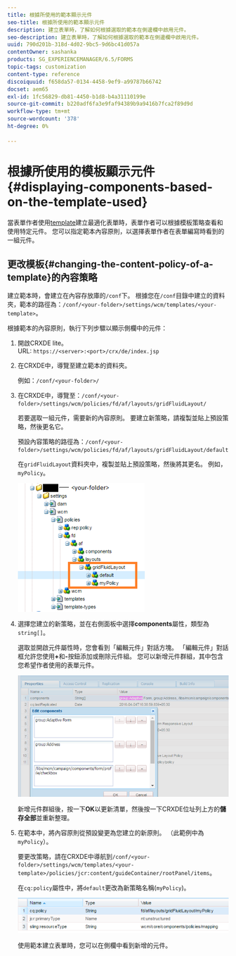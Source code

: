 ```yaml
---
title: 根據所使用的範本顯示元件
seo-title: 根據所使用的範本顯示元件
description: 建立表單時，了解如何根據選取的範本在側邊欄中啟用元件。
seo-description: 建立表單時，了解如何根據選取的範本在側邊欄中啟用元件。
uuid: 790d201b-318d-4d02-9bc5-9d6bc41d057a
contentOwner: sashanka
products: SG_EXPERIENCEMANAGER/6.5/FORMS
topic-tags: customization
content-type: reference
discoiquuid: f658da57-0134-4458-9ef9-a99787b66742
docset: aem65
exl-id: 1fc56829-db81-4450-b1d8-b4a31110199e
source-git-commit: b220adf6fa3e9faf94389b9a9416b7fca2f89d9d
workflow-type: tm+mt
source-wordcount: '378'
ht-degree: 0%

---
```


# 根據所使用的模板顯示元件{#displaying-components-based-on-the-template-used}

當表單作者使用[template](../../forms/using/template-editor.md)建立最適化表單時，表單作者可以根據模板策略查看和使用特定元件。 您可以指定範本內容原則，以選擇表單作者在表單編寫時看到的一組元件。

## 更改模板{#changing-the-content-policy-of-a-template}的內容策略

建立範本時，會建立在內容存放庫的`/conf`下。 根據您在`/conf`目錄中建立的資料夾，範本的路徑為：`/conf/<your-folder>/settings/wcm/templates/<your-template>`。

根據範本的內容原則，執行下列步驟以顯示側欄中的元件：

1. 開啟CRXDE lite。\
   URL: `https://<server>:<port>/crx/de/index.jsp`
1. 在CRXDE中，導覽至建立範本的資料夾。

   例如：`/conf/<your-folder>/`

1. 在CRXDE中，導覽至：`/conf/<your-folder>/settings/wcm/policies/fd/af/layouts/gridFluidLayout/`

   若要選取一組元件，需要新的內容原則。 要建立新策略，請複製並貼上預設策略，然後更名它。

   預設內容策略的路徑為：`/conf/<your-folder>/settings/wcm/policies/fd/af/layouts/gridFluidLayout/default`

   在`gridFluidLayout`資料夾中，複製並貼上預設策略，然後將其更名。 例如， `myPolicy`。

   ![複製預設策略](assets/crx-default1.png)

1. 選擇您建立的新策略，並在右側面板中選擇&#x200B;**components**&#x200B;屬性，類型為`string[]`。

   選取並開啟元件屬性時，您會看到「編輯元件」對話方塊。 「編輯元件」對話框允許您使用&#x200B;**+**&#x200B;和&#x200B;**-**&#x200B;按鈕添加或刪除元件組。 您可以新增元件群組，其中包含您希望作者使用的表單元件。

   ![在策略中添加或刪除元件](assets/add-components-list1.png)

   新增元件群組後，按一下&#x200B;**OK**&#x200B;以更新清單，然後按一下CRXDE位址列上方的&#x200B;**儲存全部**&#x200B;並重新整理。

1. 在範本中，將內容原則從預設變更為您建立的新原則。 （此範例中為`myPolicy`）。

   要更改策略，請在CRXDE中導航到`/conf/<your-folder>/settings/wcm/templates/<your-template>/policies/jcr:content/guideContainer/rootPanel/items`。

   在`cq:policy`屬性中，將`default`更改為新策略名稱(`myPolicy`)。

   ![更新的模板內容策略](assets/updated-policy.png)

   使用範本建立表單時，您可以在側欄中看到新增的元件。
